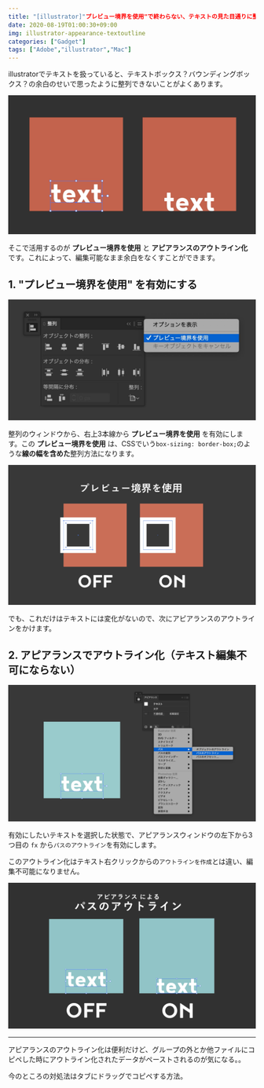 ```yaml
---
title: "[illustrator]"プレビュー境界を使用"で終わらない、テキストの見た目通りに整列"
date: 2020-08-19T01:00:30+09:00
img: illustrator-appearance-textoutline
categories: ["Gadget"]
tags: ["Adobe","illustrator","Mac"]
---
```


illustratorでテキストを扱っていると、テキストボックス？バウンディングボックス？の余白のせいで思ったように整列できないことがよくあります。

![](../../../images/illustrator-appearance-textoutline-1.jpg)

そこで活用するのが **プレビュー境界を使用** と **アピアランスのアウトライン化** です。これによって、編集可能なまま余白をなくすことができます。

## 1. "プレビュー境界を使用" を有効にする

![整列ウィンドウはメニューバーから『ウィンドウ＞整列』で表示](../../../images/illustrator-appearance-textoutline-2.jpg)

整列のウィンドウから、右上3本線から **プレビュー境界を使用** を有効にします。この **プレビュー境界を使用**   は、CSSでいう`box-sizing: border-box;`のような**線の幅を含めた**整列方法になります。

![illustrator-appearance-textoutline-3](../../../images/illustrator-appearance-textoutline-3.jpg)

でも、これだけはテキストには変化がないので、次にアピアランスのアウトラインをかけます。

## 2. アピアランスでアウトライン化（テキスト編集不可にならない）

![アピアランスウィンドウはメニューバーから『ウィンドウ＞アピアランス』で表示](../../../images/illustrator-appearance-textoutline-4.jpg)

有効にしたいテキストを選択した状態で、アピアランスウィンドウの左下から3つ目の `fx` から`パスのアウトライン`を有効にします。

このアウトライン化はテキスト右クリックからの`アウトラインを作成`とは違い、編集不可能になりません。

![](../../../images/illustrator-appearance-textoutline-5.jpg)

***

アピアランスのアウトライン化は便利だけど、グループの外とか他ファイルにコピペした時にアウトライン化されたデータがペーストされるのが気になる。。

今のところの対処法はタブにドラッグでコピペする方法。